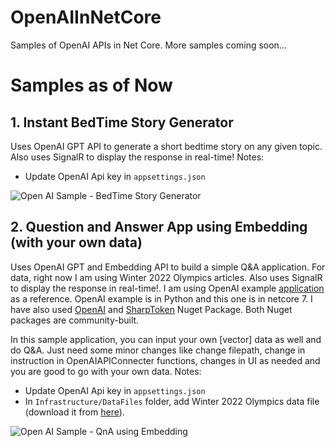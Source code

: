# OpenAIInNetCore
Samples of OpenAI APIs in Net Core. More samples coming soon...

# Samples as of Now
## 1. Instant BedTime Story Generator
Uses OpenAI GPT API to generate a short bedtime story on any given topic. Also uses SignalR to display the response in real-time! 
Notes:
- Update OpenAI Api key in `appsettings.json`
 
![Open AI Sample - BedTime Story Generator](https://github.com/ParijatSoftware/OpenAIInNetCore/assets/9824189/9f41cce6-ad36-4c34-b738-87ffde4d8a39)


## 2. Question and Answer App using Embedding (with your own data)
Uses OpenAI GPT and Embedding API to build a simple Q&A application. For data, right now I am using Winter 2022 Olympics articles. Also uses SignalR to display the response in real-time!. I am using OpenAI example [application](https://github.com/openai/openai-cookbook/blob/main/examples/Question_answering_using_embeddings.ipynb) as a reference. OpenAI example is in Python and this one is in netcore 7. I have also used [OpenAI](https://github.com/OkGoDoIt/OpenAI-API-dotnet) and [SharpToken](https://github.com/dmitry-brazhenko/SharpToken) Nuget Package. Both Nuget packages are community-built.

In this sample application, you can input your own [vector] data as well and do Q&A. Just need some minor changes like change filepath, change in instruction in OpenAIAPIConnecter functions, changes in UI as needed and you are good to go with your own data.
Notes:
- Update OpenAI Api key in `appsettings.json`
- In `Infrastructure/DataFiles` folder, add Winter 2022 Olympics data file (download it from [here](https://cdn.openai.com/API/examples/data/winter_olympics_2022.csv)).

![Open AI Sample - QnA using Embedding](https://github.com/ParijatSoftware/OpenAIInNetCore/assets/9824189/d0931256-4ddc-40a6-828d-183f424a2335)

